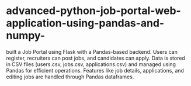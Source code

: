 # advanced-python-job-portal-web-application-using-pandas-and-numpy-
 built a Job Portal using Flask with a Pandas-based backend. Users can register, recruiters can post jobs, and candidates can apply. Data is stored in CSV files (users.csv, jobs.csv, applications.csv) and managed using Pandas for efficient operations. Features like job details, applications, and editing jobs are handled through Pandas dataframes.
